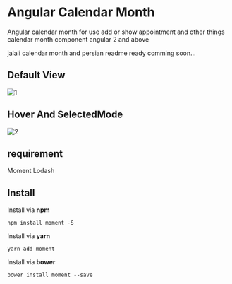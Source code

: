  # Angular Calendar Month
 Angular calendar month for use add or show  appointment and  other things
 calendar month component angular 2 and above
   
  jalali calendar month and persian readme ready comming soon...
  ## Default View
  ![1](https://user-images.githubusercontent.com/7759074/34095945-ad003a58-e3e8-11e7-959f-8b1313f81e57.PNG)
 
 ## Hover And SelectedMode
 
 ![2](https://user-images.githubusercontent.com/7759074/34096262-f65b76bc-e3e9-11e7-8212-815d06e9300a.PNG)
 
 
## requirement
Moment
Lodash


## Install

Install via **npm**
```shell
npm install moment -S
```
Install via **yarn**
```shell
yarn add moment
```
Install via **bower**
```shell
bower install moment --save
